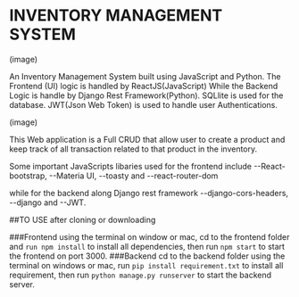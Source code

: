 # INVENTORY MANAGEMENT SYSTEM

(image)

An Inventory Management System built using  JavaScript and Python.
The Frontend (UI) logic is handled by ReactJS(JavaScript) While the Backend Logic is handle by 
Django Rest Framework(Python). SQLlite is used for the database. JWT(Json Web Token) is used to handle
user Authentications.

(image)

This Web application is a Full CRUD that allow user to create a product and keep track of all transaction
related to that product in the inventory. 

Some important JavaScripts libaries used for the frontend include
--React-bootstrap, --Materia UI, --toasty and --react-router-dom

while for the backend along Django rest framework
--django-cors-headers, --django and --JWT.

##TO USE
after cloning or downloading

###Frontend
using the terminal on window or mac, cd to the frontend folder and `run npm install` to install all
dependencies, then run `npm start` to start the frontend on port 3000.
###Backend
cd to the backend folder using the terminal on windows or mac, run `pip install requirement.txt` to install all 
requirement, then run `python manage.py runserver` to start the backend server.




